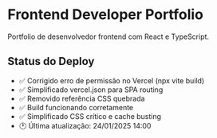 # Frontend Developer Portfolio

Portfolio de desenvolvedor frontend com React e TypeScript.

## Status do Deploy
- ✅ Corrigido erro de permissão no Vercel (npx vite build)
- ✅ Simplificado vercel.json para SPA routing
- ✅ Removido referência CSS quebrada
- ✅ Build funcionando corretamente
- ✅ Simplificado CSS crítico e cache busting
- 🕐 Última atualização: 24/01/2025 14:00